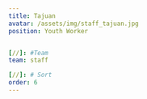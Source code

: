 ```yaml
---
title: Tajuan
avatar: /assets/img/staff_tajuan.jpg
position: Youth Worker


[//]: #Team
team: staff

[//]: # Sort
order: 6
---
```

